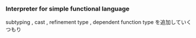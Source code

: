 ### Interpreter for simple functional language
subtyping , cast , refinement type , dependent function type を追加していくつもり

